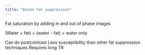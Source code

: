 ```yaml
---
title: "Dixon fat suppression"
---
```

Fat saturation by adding in and out of phase images

(Water + fat) + (water - fat) = water only

Can do postcontrast
Less susceptibility than other fat suppression techniques
Requires long TR

